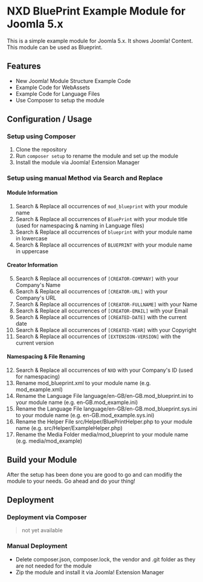 # NXD BluePrint Example Module for Joomla 5.x
This is a simple example module for Joomla 5.x. It shows Joomla! Content. This module can be used as Blueprint.

## Features
- New Joomla! Module Structure Example Code
- Example Code for WebAssets
- Example Code for Language Files
- Use Composer to setup the module

## Configuration / Usage
### Setup using Composer
1. Clone the repository
2. Run `composer setup` to rename the module and set up the module
3. Install the module via Joomla! Extension Manager


### Setup using manual Method via Search and Replace
#### Module Information
1. Search & Replace all occurrences of `mod_blueprint` with your module name
2. Search & Replace all occurrences of `BluePrint` with your module title (used for namespacing & naming in Language files)
3. Search & Replace all occurrences of `blueprint` with your module name in lowercase
4. Search & Replace all occurrences of `BLUEPRINT` with your module name in uppercase
#### Creator Information
5. Search & Replace all occurrences of `[CREATOR-COMPANY]` with your Company's Name
6. Search & Replace all occurrences of `[CREATOR-URL]` with your Company's URL
7. Search & Replace all occurrences of `[CREATOR-FULLNAME]` with your Name
8. Search & Replace all occurrences of `[CREATOR-EMAIL]` with your Email
9. Search & Replace all occurrences of `[CREATED-DATE]` with the current date 
10. Search & Replace all occurrences of `[CREATED-YEAR]` with your Copyright 
11. Search & Replace all occurrences of `[EXTENSION-VERSION]` with the current version

#### Namespacing & File Renaming
12. Search & Replace all occurrences of `NXD` with your Company's ID (used for namespacing)
13. Rename mod_blueprint.xml to your module name (e.g. mod_example.xml)
14. Rename the Language File language/en-GB/en-GB.mod_blueprint.ini to your module name (e.g. en-GB.mod_example.ini)
15. Rename the Language File language/en-GB/en-GB.mod_blueprint.sys.ini to your module name (e.g. en-GB.mod_example.sys.ini)
16. Rename the Helper File src/Helper/BluePrintHelper.php to your module name (e.g. src/Helper/ExampleHelper.php)
17. Rename the Media Folder media/mod_blueprint to your module name (e.g. media/mod_example)

## Build your Module
After the setup has been done you are good to go and can modifiy the module to your needs.
Go ahead and do your thing!

## Deployment
### Deployment via Composer
>not yet available

### Manual Deployment
- Delete composer.json, composer.lock, the vendor and .git folder as they are not needed for the module
- Zip the module and install it via Joomla! Extension Manager
